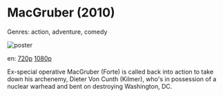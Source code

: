 # MacGruber (2010)

Genres: action, adventure, comedy

![poster](http://image.tmdb.org/t/p/w500/4X8eGHtYPnLUQF9l3cb0Aj6IDaU.jpg)

en:
  [720p](magnet:?xt=urn:btih:50C2C141C7CDC8F1C4DB29B9A09CCE36A5AC9173&tr=udp://glotorrents.pw:6969/announce&tr=udp://tracker.opentrackr.org:1337/announce&tr=udp://torrent.gresille.org:80/announce&tr=udp://tracker.openbittorrent.com:80&tr=udp://tracker.coppersurfer.tk:6969&tr=udp://tracker.leechers-paradise.org:6969&tr=udp://p4p.arenabg.ch:1337&tr=udp://tracker.internetwarriors.net:1337)
  [1080p](magnet:?xt=urn:btih:92D9D9A2CF1269BD34E82E8E1934C81290C057EB&tr=udp://glotorrents.pw:6969/announce&tr=udp://tracker.opentrackr.org:1337/announce&tr=udp://torrent.gresille.org:80/announce&tr=udp://tracker.openbittorrent.com:80&tr=udp://tracker.coppersurfer.tk:6969&tr=udp://tracker.leechers-paradise.org:6969&tr=udp://p4p.arenabg.ch:1337&tr=udp://tracker.internetwarriors.net:1337)
  


Ex-special operative MacGruber (Forte) is called back into action to take down his archenemy, Dieter Von Cunth (Kilmer), who's in possession of a nuclear warhead and bent on destroying Washington, DC.